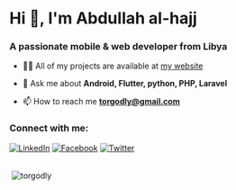 <h1>Hi 👋, I'm Abdullah al-hajj</h1>
<h3>A passionate mobile & web developer from Libya</h3>

- 👨‍💻 All of my projects are available at [my website](http://abdo.ly/)

- 💬 Ask me about **Android, Flutter, python, PHP, Laravel**

- 📫 How to reach me **torgodly@gmail.com**

<h3 align="left">Connect with me:</h3>
<a href="https://www.linkedin.com/in/torgodly/" target="_blank"><img src="https://img.shields.io/badge/LinkedIn-%230077B5.svg?&style=flat-square&logo=linkedin&logoColor=white" alt="LinkedIn"></a>
<a href="https://fb.com/torgodly" target="_blank"><img src="https://img.shields.io/badge/Facebook-%232D88FF.svg?&style=flat-square&logo=facebook&logoColor=white" alt="Facebook"></a>
<a href="https://www.twitter.com/torgodly" target="_blank"><img src="https://img.shields.io/badge/Twitter-%231877F2.svg?&style=flat-square&logo=twitter&logoColor=white" alt="Twitter"></a>
<br><br>

<p>&nbsp;<img align="center" src="https://github-readme-stats.vercel.app/api?username=torgodly&show_icons=true&locale=en" alt="torgodly" /></p>
